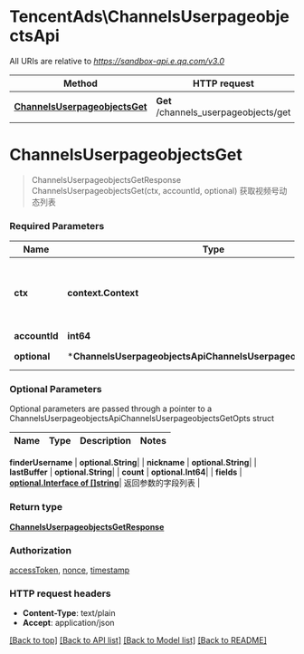 # TencentAds\ChannelsUserpageobjectsApi

All URIs are relative to *https://sandbox-api.e.qq.com/v3.0*

Method | HTTP request | Description
------------- | ------------- | -------------
[**ChannelsUserpageobjectsGet**](ChannelsUserpageobjectsApi.md#ChannelsUserpageobjectsGet) | **Get** /channels_userpageobjects/get | 获取视频号动态列表


# **ChannelsUserpageobjectsGet**
> ChannelsUserpageobjectsGetResponse ChannelsUserpageobjectsGet(ctx, accountId, optional)
获取视频号动态列表

### Required Parameters

Name | Type | Description  | Notes
------------- | ------------- | ------------- | -------------
 **ctx** | **context.Context** | context for authentication, logging, cancellation, deadlines, tracing, etc.
  **accountId** | **int64**|  | 
 **optional** | ***ChannelsUserpageobjectsApiChannelsUserpageobjectsGetOpts** | optional parameters | nil if no parameters

### Optional Parameters
Optional parameters are passed through a pointer to a ChannelsUserpageobjectsApiChannelsUserpageobjectsGetOpts struct

Name | Type | Description  | Notes
------------- | ------------- | ------------- | -------------

 **finderUsername** | **optional.String**|  | 
 **nickname** | **optional.String**|  | 
 **lastBuffer** | **optional.String**|  | 
 **count** | **optional.Int64**|  | 
 **fields** | [**optional.Interface of []string**](string.md)| 返回参数的字段列表 | 

### Return type

[**ChannelsUserpageobjectsGetResponse**](ChannelsUserpageobjectsGetResponse.md)

### Authorization

[accessToken](../README.md#accessToken), [nonce](../README.md#nonce), [timestamp](../README.md#timestamp)

### HTTP request headers

 - **Content-Type**: text/plain
 - **Accept**: application/json

[[Back to top]](#) [[Back to API list]](../README.md#documentation-for-api-endpoints) [[Back to Model list]](../README.md#documentation-for-models) [[Back to README]](../README.md)

